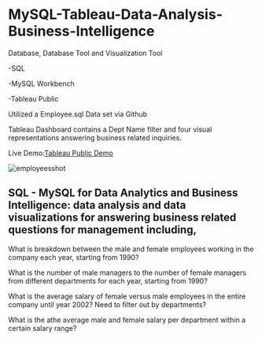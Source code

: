 # MySQL-Tableau-Data-Analysis-Business-Intelligence

Database, Database Tool and Visualization Tool

-SQL

-MySQL Workbench

-Tableau Public 

Utilized a Employee.sql Data set via Github

Tableau Dashboard contains a Dept Name filter and four visual representations answering business related inquiries. 

Live Demo:[Tableau Public Demo](https://public.tableau.com/app/profile/jeremiah.m3635/viz/Employee_sqlDataAnalysis/Dashboard1?publish=yes)

![employeesshot](https://user-images.githubusercontent.com/86543368/207450608-bdc2680f-3c9d-49cd-93b4-53322f97fa49.png)


## SQL - MySQL for Data Analytics and Business Intelligence: data analysis and data visualizations for answering business related questions for management including,

What is breakdown between the male and female employees working in the company each year, starting from 1990?

What is the number of male managers to the number of female managers from different departments for each year, starting from 1990?

What is the average salary of female versus male employees in the entire company until year 2002? Need to filter out by departments?

What is the athe average male and female salary per department within a certain salary range?

